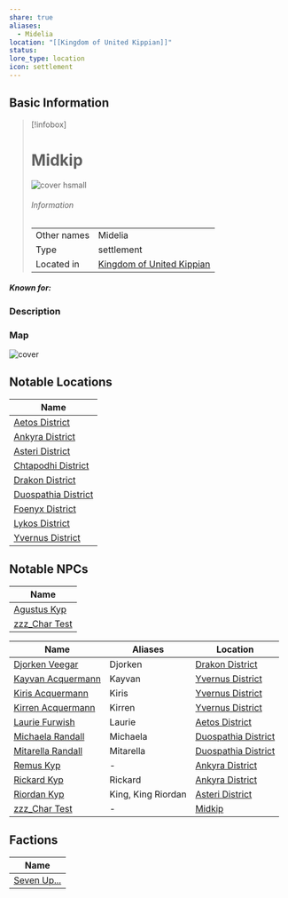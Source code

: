 ```yaml
---
share: true
aliases:
  - Midelia
location: "[[Kingdom of United Kippian]]"
status: 
lore_type: location
icon: settlement
---
```

## Basic Information
> [!infobox]
> # Midkip
> ![cover hsmall](insertimage.png)
> ###### Information
> |   |  |
> | ---- | ---- |
> | Other names | Midelia|
> | Type | settlement
> | Located in | [Kingdom of United Kippian](../Kingdoms/Kingdom%20of%20United%20Kippian.md)|
##### Known for:
### Description
### Map
![cover](../../zzz_attachments/Midkip%20Distritcts.png)
## Notable Locations
| Name                                                            |
| --------------------------------------------------------------- |
| [Aetos District](../Areas/Aetos%20District.md)           |
| [Ankyra District](../Areas/Ankyra%20District.md)         |
| [Asteri District](../Areas/Asteri%20District.md)         |
| [Chtapodhi District](../Areas/Chtapodhi%20District.md)   |
| [Drakon District](../Areas/Drakon%20District.md)         |
| [Duospathia District](../Areas/Duospathia%20District.md) |
| [Foenyx District](../Areas/Foenyx%20District.md)         |
| [Lykos District](../Areas/Lykos%20District.md)           |
| [Yvernus District](../Areas/Yvernus%20District.md)       |

## Notable NPCs
| Name                                      |
| ----------------------------------------- |
| [Agustus Kyp](../../../Agustus%20Kyp.md) |
| [zzz_Char Test](../../../zzz_Char%20Test.md)  |


| Name                                             | Aliases            | Location                                                        |
| ------------------------------------------------ | ------------------ | --------------------------------------------------------------- |
| [Djorken Veegar](../../../Djorken%20Veegar.md)       | Djorken            | [Drakon District](../Areas/Drakon%20District.md)         |
| [Kayvan Acquermann](../../../Kayvan%20Acquermann.md) | Kayvan             | [Yvernus District](../Areas/Yvernus%20District.md)       |
| [Kiris Acquermann](../../PCs/Kiris%20Acquermann.md)    | Kiris              | [Yvernus District](../Areas/Yvernus%20District.md)       |
| [Kirren Acquermann](../../../Kirren%20Acquermann.md) | Kirren             | [Yvernus District](../Areas/Yvernus%20District.md)       |
| [Laurie Furwish](../../../Laurie%20Furwish.md)       | Laurie             | [Aetos District](../Areas/Aetos%20District.md)           |
| [Michaela Randall](../../../Michaela%20Randall.md)   | Michaela           | [Duospathia District](../Areas/Duospathia%20District.md) |
| [Mitarella Randall](../../../Mitarella%20Randall.md) | Mitarella          | [Duospathia District](../Areas/Duospathia%20District.md) |
| [Remus Kyp](../../../Remus%20Kyp.md)                 | \-                 | [Ankyra District](../Areas/Ankyra%20District.md)         |
| [Rickard Kyp](../../../Rickard%20Kyp.md)             | Rickard            | [Ankyra District](../Areas/Ankyra%20District.md)         |
| [Riordan Kyp](../../../Riordan%20Kyp.md)             | King, King Riordan | [Asteri District](../Areas/Asteri%20District.md)         |
| [zzz_Char Test](../../../zzz_Char%20Test.md)         | \-                 | [Midkip](Midkip.md)                     |


## Factions
| Name                                     |
| ---------------------------------------- |
| [Seven Up...](../../Factions/Seven%20Up....md) |

